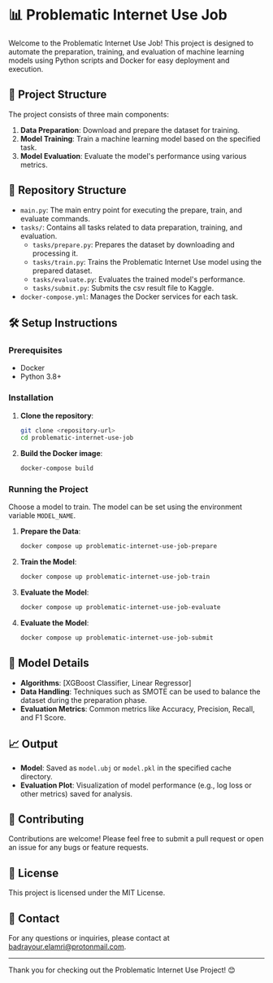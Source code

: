 # 📊 Problematic Internet Use Job

Welcome to the Problematic Internet Use Job! This project is designed to automate the preparation, training, and evaluation of machine learning models using Python scripts and Docker for easy deployment and execution.

## 🚀 Project Structure

The project consists of three main components:

1. **Data Preparation**: Download and prepare the dataset for training.
2. **Model Training**: Train a machine learning model based on the specified task.
3. **Model Evaluation**: Evaluate the model's performance using various metrics.

## 📂 Repository Structure

- `main.py`: The main entry point for executing the prepare, train, and evaluate commands.
- `tasks/`: Contains all tasks related to data preparation, training, and evaluation.
  - `tasks/prepare.py`: Prepares the dataset by downloading and processing it.
  - `tasks/train.py`: Trains the Problematic Internet Use model using the prepared dataset.
  - `tasks/evaluate.py`: Evaluates the trained model's performance.
  - `tasks/submit.py`: Submits the csv result file to Kaggle.
- `docker-compose.yml`: Manages the Docker services for each task.

## 🛠️ Setup Instructions

### Prerequisites

- Docker
- Python 3.8+

### Installation

1. **Clone the repository**:
   ```bash
   git clone <repository-url>
   cd problematic-internet-use-job
   ```

2. **Build the Docker image**:
   ```bash
   docker-compose build
   ```

### Running the Project

Choose a model to train. The model can be set using the environment variable `MODEL_NAME`.


1. **Prepare the Data**:
   ```bash
   docker compose up problematic-internet-use-job-prepare
   ```

2. **Train the Model**:
   ```bash
   docker compose up problematic-internet-use-job-train
   ```

3. **Evaluate the Model**:
   ```bash
   docker compose up problematic-internet-use-job-evaluate
   ```

4. **Evaluate the Model**:
   ```bash
   docker compose up problematic-internet-use-job-submit
   ```

## 📝 Model Details

- **Algorithms**: [XGBoost Classifier, Linear Regressor]
- **Data Handling**: Techniques such as SMOTE can be used to balance the dataset during the preparation phase.
- **Evaluation Metrics**: Common metrics like Accuracy, Precision, Recall, and F1 Score.

## 📈 Output

- **Model**: Saved as `model.ubj` or `model.pkl` in the specified cache directory.
- **Evaluation Plot**: Visualization of model performance (e.g., log loss or other metrics) saved for analysis.

## 🤝 Contributing

Contributions are welcome! Please feel free to submit a pull request or open an issue for any bugs or feature requests.

## 📜 License

This project is licensed under the MIT License.

## 📨 Contact

For any questions or inquiries, please contact at [badrayour.elamri@protonmail.com](mailto:badrayour.elamri@protonmail.com).

---

Thank you for checking out the Problematic Internet Use Project! 😊
